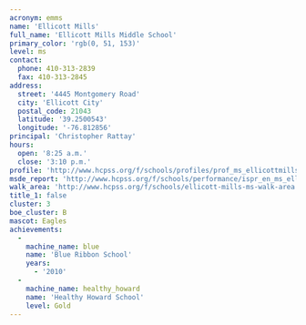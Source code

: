 ```yaml
---
acronym: emms
name: 'Ellicott Mills'
full_name: 'Ellicott Mills Middle School'
primary_color: 'rgb(0, 51, 153)'
level: ms
contact:
  phone: 410-313-2839
  fax: 410-313-2845
address:
  street: '4445 Montgomery Road'
  city: 'Ellicott City'
  postal_code: 21043
  latitude: '39.2500543'
  longitude: '-76.812856'
principal: 'Christopher Rattay'
hours:
  open: '8:25 a.m.'
  close: '3:10 p.m.'
profile: 'http://www.hcpss.org/f/schools/profiles/prof_ms_ellicottmills.pdf'
msde_report: 'http://www.hcpss.org/f/schools/performance/ispr_en_ms_ellicottmills.pdf'
walk_area: 'http://www.hcpss.org/f/schools/ellicott-mills-ms-walk-area.pdf'
title_1: false
cluster: 3
boe_cluster: B
mascot: Eagles
achievements:
  -
    machine_name: blue
    name: 'Blue Ribbon School'
    years:
      - '2010'
  -
    machine_name: healthy_howard
    name: 'Healthy Howard School'
    level: Gold
---
```

